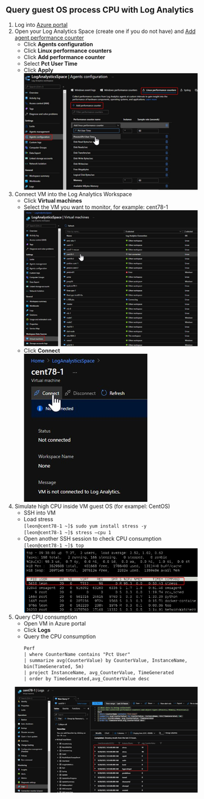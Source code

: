 ## Query guest OS process CPU with Log Analytics

1. Log into [Azure portal](https://portal.azure.com/)
2. Open your Log Analytics Space (create one if you do not have) and [Add agent performance counter](https://docs.microsoft.com/en-us/azure/azure-monitor/agents/data-sources-performance-counters)
    - Click **Agents configuration**
    - Click **Linux performance counters**
    - Click **Add performance counter**
    - Select **Pct User Time**
    - Click **Apply**
    ![image](../images/AgentConfiguration.jpg)
3. Connect VM into the Log Analytics Workspace
    - Click **Virtual machines**
    - Select the VM you want to monitor, for example: cent78-1
    ![image](../images/SelectVMinWorkspace.jpg)  
    - Click **Connect**  
    ![image](../images/ConnectWorkspace.jpg)
4. Simulate high CPU inside VM guest OS (for exampel: CentOS)
    - SSH into VM
    - Load stress  
    `[leon@cent78-1 ~]$ sudo yum install stress -y`  
    `[leon@cent78-1 ~]$ stress –cpu 1`
    - Open another SSH session to check CPU consumption  
    `[leon@cent78-1 ~]$ top`  
    ![image](../images/StressCPU.jpg)
5. Query CPU consumption
    - Open VM in Azure portal
    - Click **Logs**
    - Query the CPU consumption
        ```
        Perf
        | where CounterName contains "Pct User"
        | summarize avg(CounterValue) by CounterValue, InstanceName, bin(TimeGenerated, 5m)
        | project InstanceName, avg_CounterValue, TimeGenerated
        | order by TimeGenerated,avg_CounterValue desc
        ```
    ![image](../images/QueryCPUConsumption.jpg)



